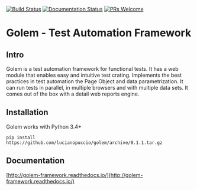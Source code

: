 [![Build Status](https://travis-ci.org/lucianopuccio/golem.svg?branch=master)](https://travis-ci.org/lucianopuccio/golem)
[![Documentation Status](http://readthedocs.org/projects/golem-framework/badge/?version=latest)](http://golem-framework.readthedocs.io/en/latest/?badge=latest)
[![PRs Welcome](https://img.shields.io/badge/PRs-welcome-brightgreen.svg?style=flat-square)](http://makeapullrequest.com)


Golem - Test Automation Framework
==================================================

Intro
--------------------------------------

Golem is a test automation framework for functional tests. It has a web module that enables easy and intuitive test crating. Implements the best practices in test automation the Page Object and data parametrization. It can run tests in parallel, in multiple browsers and with multiple data sets. It comes out of the box with a detail web reports engine. 


Installation
--------------------------------------

Golem works with Python 3.4+

```
pip install https://github.com/lucianopuccio/golem/archive/0.1.1.tar.gz
```

Documentation
--------------------------------------

[http://golem-framework.readthedocs.io/](http://golem-framework.readthedocs.io/)
